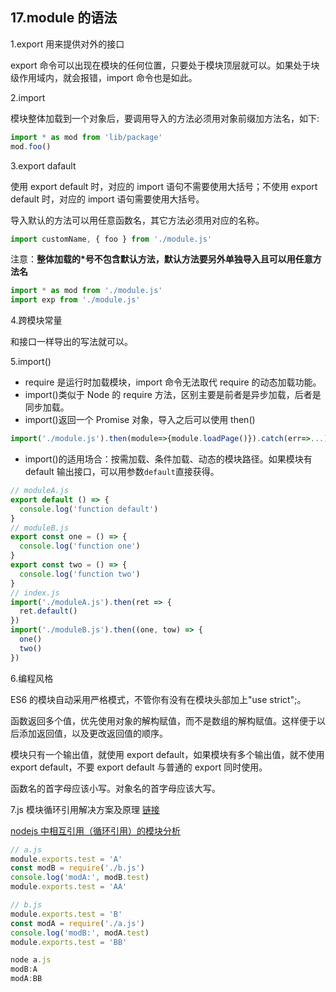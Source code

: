## 17.module 的语法

1.export 用来提供对外的接口

export 命令可以出现在模块的任何位置，只要处于模块顶层就可以。如果处于块级作用域内，就会报错，import 命令也是如此。

2.import

模块整体加载到一个对象后，要调用导入的方法必须用对象前缀加方法名，如下:

```js
import * as mod from 'lib/package'
mod.foo()
```

3.export dafault

使用 export default 时，对应的 import 语句不需要使用大括号；不使用 export default 时，对应的 import 语句需要使用大括号。

导入默认的方法可以用任意函数名，其它方法必须用对应的名称。

```js
import customName, { foo } from './module.js'
```

注意：**整体加载的\*号不包含默认方法，默认方法要另外单独导入且可以用任意方法名**

```js
import * as mod from './module.js'
import exp from './module.js'
```

4.跨模块常量

和接口一样导出的写法就可以。

5.import()

- require 是运行时加载模块，import 命令无法取代 require 的动态加载功能。
- import()类似于 Node 的 require 方法，区别主要是前者是异步加载，后者是同步加载。
- import()返回一个 Promise 对象，导入之后可以使用 then()

```js
import('./module.js').then(module=>{module.loadPage()}).catch(err=>...)
```

- import()的适用场合：按需加载、条件加载、动态的模块路径。如果模块有 default 输出接口，可以用参数`default`直接获得。

```js
// moduleA.js
export default () => {
  console.log('function default')
}
// moduleB.js
export const one = () => {
  console.log('function one')
}
export const two = () => {
  console.log('function two')
}
// index.js
import('./moduleA.js').then(ret => {
  ret.default()
})
import('./moduleB.js').then((one, tow) => {
  one()
  two()
})
```

6.编程风格

ES6 的模块自动采用严格模式，不管你有没有在模块头部加上"use strict";。

函数返回多个值，优先使用对象的解构赋值，而不是数组的解构赋值。这样便于以后添加返回值，以及更改返回值的顺序。

模块只有一个输出值，就使用 export default，如果模块有多个输出值，就不使用 export default，不要 export default 与普通的 export 同时使用。

函数名的首字母应该小写。对象名的首字母应该大写。

7.js 模块循环引用解决方案及原理 [链接](https://www.jianshu.com/p/5006083cf3fe)

[nodejs 中相互引用（循环引用）的模块分析](https://www.cnblogs.com/surfer/p/10272756.html)

```js
// a.js
module.exports.test = 'A'
const modB = require('./b.js')
console.log('modA:', modB.test)
module.exports.test = 'AA'
```

```js
// b.js
module.exports.test = 'B'
const modA = require('./a.js')
console.log('modB:', modA.test)
module.exports.test = 'BB'
```

```js
node a.js
modB:A
modA:BB
```
